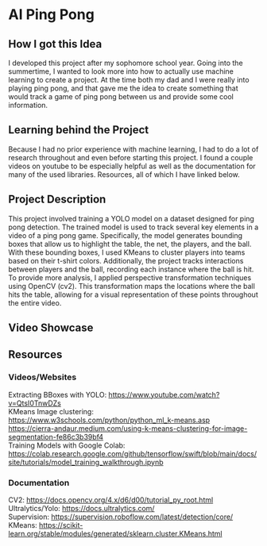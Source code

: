 # AI Ping Pong
## How I got this Idea
I developed this project after my sophomore school year. Going into the summertime, I wanted to look more into how to actually use machine learning to create a project. At the time both my dad and I were really into playing ping pong, and that gave me the idea to create something that would track a game of ping pong between us and provide some cool information.

## Learning behind the Project
Because I had no prior experience with machine learning, I had to do a lot of research throughout and even before starting this project. I found a couple videos on youtube to be especially helpful as well as the documentation for many of the used libraries. Resources, all of which I have linked below.

## Project Description
This project involved training a YOLO model on a dataset designed for ping pong detection. The trained model is used to track several key elements in a video of a ping pong game. Specifically, the model generates bounding boxes that allow us to highlight the table, the net, the players, and the ball. With these bounding boxes, I used KMeans to cluster players into teams based on their t-shirt colors. Additionally, the project tracks interactions between players and the ball, recording each instance where the ball is hit. To provide more analysis, I applied perspective transformation techniques using OpenCV (cv2). This transformation maps the locations where the ball hits the table, allowing for a visual representation of these points throughout the entire video.

## Video Showcase

## Resources
### Videos/Websites
Extracting BBoxes with YOLO: https://www.youtube.com/watch?v=QtsI0TnwDZs</br>
KMeans Image clustering:</br>
  https://www.w3schools.com/python/python_ml_k-means.asp</br>
  https://cierra-andaur.medium.com/using-k-means-clustering-for-image-segmentation-fe86c3b39bf4</br>
Training Models with Google Colab: https://colab.research.google.com/github/tensorflow/swift/blob/main/docs/site/tutorials/model_training_walkthrough.ipynb</br>

### Documentation
CV2: https://docs.opencv.org/4.x/d6/d00/tutorial_py_root.html</br>
Ultralytics/Yolo: https://docs.ultralytics.com/</br>
Supervision: https://supervision.roboflow.com/latest/detection/core/</br>
KMeans: https://scikit-learn.org/stable/modules/generated/sklearn.cluster.KMeans.html</br>
